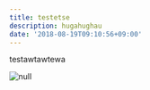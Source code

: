 ```yaml
---
title: testetse
description: hugahughau
date: '2018-08-19T09:10:56+09:00'
---
```

testawtawtewa

![null]()
